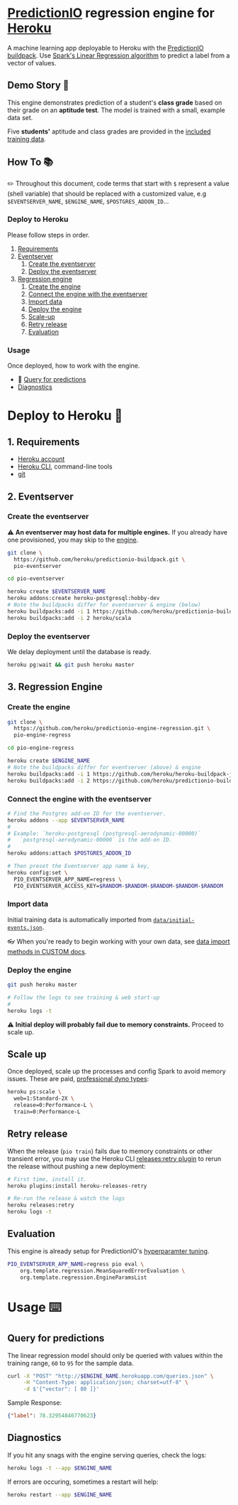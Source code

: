 # [PredictionIO](https://predictionio.incubator.apache.org) regression engine for [Heroku](http://www.heroku.com) 

A machine learning app deployable to Heroku with the [PredictionIO buildpack](https://github.com/heroku/predictionio-buildpack). Use [Spark's Linear Regression algorithm](https://spark.apache.org/docs/1.6.3/mllib-linear-methods.html#regression) to predict a label from a vector of values.


## Demo Story 🐸

This engine demonstrates prediction of a student's **class grade** based on their grade on an **aptitude test**. The model is trained with a small, example data set.

Five **students'** aptitude and class grades are provided in the [included training data](data/).


## How To 📚

✏️ Throughout this document, code terms that start with `$` represent a value (shell variable) that should be replaced with a customized value, e.g `$EVENTSERVER_NAME`, `$ENGINE_NAME`, `$POSTGRES_ADDON_ID`…

### Deploy to Heroku

Please follow steps in order.

1. [Requirements](#1-requirements)
1. [Eventserver](#2-eventserver)
   1. [Create the eventserver](#create-the-eventserver)
   1. [Deploy the eventserver](#deploy-the-eventserver)
1. [Regression engine](#3-regression-engine)
   1. [Create the engine](#create-the-engine)
   1. [Connect the engine with the eventserver](#connect-the-engine-with-the-eventserver)
   1. [Import data](#import-data)
   1. [Deploy the engine](#deploy-the-engine)
   1. [Scale-up](#scale-up)
   1. [Retry release](#retry-release)
   1. [Evaluation](#evaluation)

### Usage

Once deployed, how to work with the engine.

* 🎯 [Query for predictions](#query-for-predictions)
* [Diagnostics](#diagnostics)


# Deploy to Heroku 🚀

## 1. Requirements

* [Heroku account](https://signup.heroku.com)
* [Heroku CLI](https://toolbelt.heroku.com), command-line tools
* [git](https://git-scm.com/book/en/v2/Getting-Started-Installing-Git)

## 2. Eventserver

### Create the eventserver

⚠️ **An eventserver may host data for multiple engines.** If you already have one provisioned, you may skip to the [engine](#3-regression-engine).

```bash
git clone \
  https://github.com/heroku/predictionio-buildpack.git \
  pio-eventserver

cd pio-eventserver

heroku create $EVENTSERVER_NAME
heroku addons:create heroku-postgresql:hobby-dev
# Note the buildpacks differ for eventserver & engine (below)
heroku buildpacks:add -i 1 https://github.com/heroku/predictionio-buildpack.git
heroku buildpacks:add -i 2 heroku/scala
```

### Deploy the eventserver

We delay deployment until the database is ready.

```bash
heroku pg:wait && git push heroku master
```


## 3. Regression Engine

### Create the engine

```bash
git clone \
  https://github.com/heroku/predictionio-engine-regression.git \
  pio-engine-regress

cd pio-engine-regress

heroku create $ENGINE_NAME
# Note the buildpacks differ for eventserver (above) & engine
heroku buildpacks:add -i 1 https://github.com/heroku/heroku-buildpack-jvm-common.git
heroku buildpacks:add -i 2 https://github.com/heroku/predictionio-buildpack.git
```

### Connect the engine with the eventserver

```bash
# Find the Postgres add-on ID for the eventserver.
heroku addons --app $EVENTSERVER_NAME
#
# Example: `heroku-postgresql (postgresql-aerodynamic-00000)`
#   `postgresql-aerodynamic-00000` is the add-on ID.
#
heroku addons:attach $POSTGRES_ADDON_ID

# Then preset the Eventserver app name & key,
heroku config:set \
  PIO_EVENTSERVER_APP_NAME=regress \
  PIO_EVENTSERVER_ACCESS_KEY=$RANDOM-$RANDOM-$RANDOM-$RANDOM-$RANDOM
```

### Import data

Initial training data is automatically imported from [`data/initial-events.json`](data/initial-events.json).

👓 When you're ready to begin working with your own data, see [data import methods in CUSTOM docs](https://github.com/heroku/predictionio-buildpack/blob/master/CUSTOM.md#import-data).

### Deploy the engine

```bash
git push heroku master

# Follow the logs to see training & web start-up
#
heroku logs -t
```

⚠️ **Initial deploy will probably fail due to memory constraints.** Proceed to scale up.

## Scale up

Once deployed, scale up the processes and config Spark to avoid memory issues. These are paid, [professional dyno types](https://devcenter.heroku.com/articles/dyno-types#available-dyno-types):

```bash
heroku ps:scale \
  web=1:Standard-2X \
  release=0:Performance-L \
  train=0:Performance-L
```

## Retry release

When the release (`pio train`) fails due to memory constraints or other transient error, you may use the Heroku CLI [releases:retry plugin](https://github.com/heroku/heroku-releases-retry) to rerun the release without pushing a new deployment:

```bash
# First time, install it.
heroku plugins:install heroku-releases-retry

# Re-run the release & watch the logs
heroku releases:retry
heroku logs -t
```

## Evaluation

This engine is already setup for PredictionIO's [hyperparamter tuning](https://predictionio.incubator.apache.org/evaluation/paramtuning/).

```bash
PIO_EVENTSERVER_APP_NAME=regress pio eval \
    org.template.regression.MeanSquaredErrorEvaluation \
    org.template.regression.EngineParamsList 
```


# Usage ⌨️

## Query for predictions

The linear regression model should only be queried with values within the training range, `60` to `95` for the sample data.

```bash
curl -X "POST" "http://$ENGINE_NAME.herokuapp.com/queries.json" \
     -H "Content-Type: application/json; charset=utf-8" \
     -d $'{"vector": [ 80 ]}'
```

Sample Response:

```json
{"label": 78.32954840770623}
```

## Diagnostics

If you hit any snags with the engine serving queries, check the logs:

```bash
heroku logs -t --app $ENGINE_NAME
```

If errors are occuring, sometimes a restart will help:

```bash
heroku restart --app $ENGINE_NAME
```
